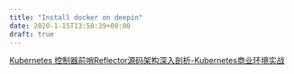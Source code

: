 ```yaml
---
title: "Install docker on deepin"
date: 2020-1-15T13:58:39+08:00
draft: true
---
```


[Kubernetes 控制器前哨Reflector源码架构深入剖析-Kubernetes商业环境实战](https://juejin.im/post/5d5d4bc2e51d4561b416d485)

